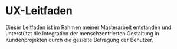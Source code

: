 # UX-Leitfaden
Dieser Leitfaden ist im Rahmen meiner Masterarbeit entstanden und unterstützt die Integration der menschzentrierten Gestaltung in Kundenprojekten durch die gezielte Befragung der Benutzer.
